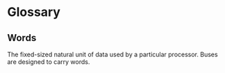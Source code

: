 # Glossary

## Words
The fixed-sized natural unit of data used by a particular processor. Buses are designed to carry words.
